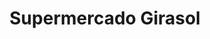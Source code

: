 ---
title: "Supermercado Girasol"
url: /ciudad-autonoma-de-buenos-aires/supermercado-girasol/
shop: supermercado
---